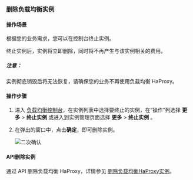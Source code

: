 ### 删除负载均衡实例

#### 操作场景

根据您的业务需求，您可以在控制台终止实例。

终止实例后，实例将立即删除，同时将不再产生与该实例相关的费用。

##### 注意：

实例彻底销毁后将无法恢复，请确保您的业务不再使用负载均衡 HaProxy。

#### 操作步骤

1. 进入 [负载均衡控制台](https://console.capitalonline.net/loadbalancers)，在实例列表中选择要终止的实例，在“操作”列选择 **更多** > **终止实例** 或进入到实例管理页面选择 **更多** > **终止实例** 。

2. 在弹出的窗口中，点击**确定**，即可删除实例。

   ![二次确认](..\..\pic\终止实例-二次确认.png)

#### API删除实例

通过 API 删除负载均衡 HaProxy，详情参见 [删除负载均衡HaProxy实例](F:\首云工作相关\PaaS产品线\弹性计算产品\负载均衡\用户操作手册\HaProxy\09.API文档\02.实例相关接口\06.删除负载均衡HaProxy实例.md)。
